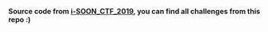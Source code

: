 **Source code from [i-SOON_CTF_2019](https://github.com/D0g3-Lab/i-SOON_CTF_2019), you can find all challenges from this repo :)**